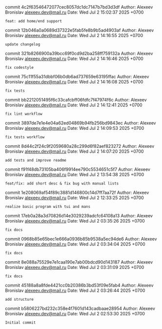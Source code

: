 commit 4c2f63546472077cec8057dc1dc7147b7bd3d3df
Author: Alexeev Bronislav <alexeev.dev@mail.ru>
Date:   Wed Jul 2 15:02:37 2025 +0700

    feat: add home/end support

commit 12b046a0a0689d37322e5fab5fe8b9b5ad4903af
Author: Alexeev Bronislav <alexeev.dev@mail.ru>
Date:   Wed Jul 2 14:16:55 2025 +0700

    update changelog

commit 321b8266900a39bcc69f0cd9d2ba258ff759132a
Author: Alexeev Bronislav <alexeev.dev@mail.ru>
Date:   Wed Jul 2 14:16:46 2025 +0700

    fix codestyle

commit 75c11f55a31dbbf06b0db6ad737659e63195ffac
Author: Alexeev Bronislav <alexeev.dev@mail.ru>
Date:   Wed Jul 2 14:16:08 2025 +0700

    fix tests

commit bb2212051495f6c33cafcbff06fdfc7f47974f6c
Author: Alexeev Bronislav <alexeev.dev@mail.ru>
Date:   Wed Jul 2 14:12:41 2025 +0700

    fix lint workflow

commit 3897de7e1e4e04a62ed04869b94fb256bd9843ec
Author: Alexeev Bronislav <alexeev.dev@mail.ru>
Date:   Wed Jul 2 14:09:53 2025 +0700

    fix tests workflow

commit 8d44c2f24c9f2059680a28c299d6f82aef823272
Author: Alexeev Bronislav <alexeev.dev@mail.ru>
Date:   Wed Jul 2 14:07:20 2025 +0700

    add tests and improve readme

commit f91f48db73105ba406f9914ee790c5534651c5f7
Author: Alexeev Bronislav <alexeev.dev@mail.ru>
Date:   Wed Jul 2 13:54:38 2025 +0700

    feat/fix: add short desc & fix bug with manual lists

commit 1e208069af54f89c3881d146800c14d7ff7aa72f
Author: Alexeev Bronislav <alexeev.dev@mail.ru>
Date:   Wed Jul 2 12:33:25 2025 +0700

    realize basic program with tui and mans

commit 17eb0a28a3d70826d14e3029239adcfc64108a13
Author: Alexeev Bronislav <alexeev.dev@mail.ru>
Date:   Wed Jul 2 03:35:26 2025 +0700

    fix docs

commit 0968b85e65bec1e666a0936b85b9538a5ec94de6
Author: Alexeev Bronislav <alexeev.dev@mail.ru>
Date:   Wed Jul 2 03:34:04 2025 +0700

    fix docs

commit 8e088a75529e7e1caa190e7ab00bdcd90d143187
Author: Alexeev Bronislav <alexeev.dev@mail.ru>
Date:   Wed Jul 2 03:31:09 2025 +0700

    fix docs

commit 45188a8a8fde4421cc0b20386b3bd53f09e5fab4
Author: Alexeev Bronislav <alexeev.dev@mail.ru>
Date:   Wed Jul 2 03:26:44 2025 +0700

    add structure

commit b5806227bd232c358e4f7601d143cadbaae28954
Author: Alexeev Bronislav <alexeev.dev@mail.ru>
Date:   Wed Jul 2 02:53:30 2025 +0700

    Initial commit
